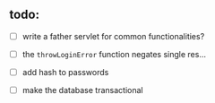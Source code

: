 ## todo:
- [ ] write a father servlet for common functionalities?
- [ ] the `throwLoginError` function negates single res...
- [ ] add hash to passwords
- [ ] make the database transactional


